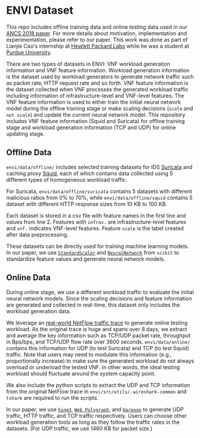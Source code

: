 # ENVI Dataset
This repo includes offline training data and online testing data used in our [ANCS 2018 paper](https://dl.acm.org/citation.cfm?id=3230725). For more details about motivation, implementation and experimentation, please refer to our paper. This work was done as part of Lianjie Cao's internship at [Hewlett Packard Labs](https://www.labs.hpe.com/) while he was a student at [Purdue University](https://www.cs.purdue.edu/). 

There are two types of datasets in ENVI: VNF workload generation information and VNF feature information. Workload generation information is the dataset used by workload generators to generate network traffic such as packet rate, HTTP request rate and so forth. VNF feature information is the dataset collected when VNF processes the generated workload traffic including information of infrastructure-level and VNF-level features. The VNF feature information is used to either train the initial neural network model during the offline training stage or make scaling decisions (```scale``` and ```not scale```) and update the current neural network model.
This repository includes VNF feature information (Squid and Suricata) for offline training stage and workload generation information (TCP and UDP) for online updating stage.

## Offline Data
```envi/data/offline/``` includes selected training datasets for IDS [Suricata](https://suricata-ids.org/) and caching proxy [Squid](http://www.squid-cache.org/), each of which contains data collected using 5 different types of homogeneous workload traffic.

For Suricata, ```envi/data/offline/suricata``` contains 5 datasets with different malicious ratios from 0% to 70%, while ```envi/data/offline/squid``` contains 5 dataset with different HTTP response sizes from 10 KB to 100 KB.

Each dataset is stored in a csv file with feature names in the first line and values from line 2. Features with ```infras.``` are infrastructure-level features and ```vnf.``` indicates VNF-level features. Feature ```scale``` is the label created after data preprocessing.

These datasets can be directly used for training machine learning models. In our paper, we use [```StandardScaler```](https://scikit-learn.org/stable/modules/generated/sklearn.preprocessing.StandardScaler.html) and [```NeuralNetwork```](https://scikit-learn.org/stable/modules/neural_networks_supervised.html) from ```scikit``` to standardize feature values and generate neural network models.

## Online Data
During online stage, we use a different workload traffic to evaluate the initial neural network models. Since the scaling decisions and feature information are generated and collected in real-time, this dataset only includes the workload generation data.

We leverage an [real-world NetFlow traffic trace](https://www.simpleweb.org/wiki/index.php/Traces#NetFlow_Traces) to generate online testing workload. As the original trace is huge and spans over 8 days, we extract and average the key information such as TCP/UDP packet rate, throughput in Bps/bps, and TCP/UDP flow rate over 3600 seconds. ```envi/data/online/``` contains this information for UDP (to test Suricata) and TCP (to test Squid) traffic. Note that users may need to modulate this information (e.g., proportionally increase) to make sure the generated workload do not always overload or underload the tested VNF. In other words, the ideal testing workload should fluctuate around the system capacity point.

We also include the python scripts to extract the UDP and TCP information from the original NetFlow trace in ```envi/src/utils/```. ```wireshark-common``` and ```tshark``` are required to run the scripts.

In our paper, we use [```hing3```](https://tools.kali.org/information-gathering/hping3), [```Web Polygraph```](http://www.web-polygraph.org/), and [```Harpoon```](https://cs.colgate.edu/~jsommers/harpoon/) to generate UDP traffic, HTTP traffic, and TCP traffic respectively. Users can choose other workload generation tools as long as they follow the traffic rates in the datasets. (For UDP traffic, we use 1460 KB for packet size.)


